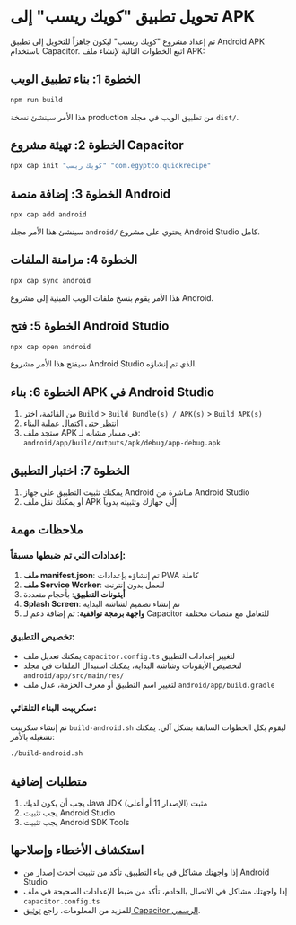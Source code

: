 # تحويل تطبيق "كويك ريسب" إلى APK

تم إعداد مشروع "كويك ريسب" ليكون جاهزاً للتحويل إلى تطبيق Android APK باستخدام Capacitor. اتبع الخطوات التالية لإنشاء ملف APK:

## الخطوة 1: بناء تطبيق الويب
```bash
npm run build
```
هذا الأمر سينشئ نسخة production من تطبيق الويب في مجلد `dist/`.

## الخطوة 2: تهيئة مشروع Capacitor
```bash
npx cap init "كويك ريسب" "com.egyptco.quickrecipe"
```

## الخطوة 3: إضافة منصة Android
```bash
npx cap add android
```
سينشئ هذا الأمر مجلد `android/` يحتوي على مشروع Android Studio كامل.

## الخطوة 4: مزامنة الملفات
```bash
npx cap sync android
```
هذا الأمر يقوم بنسخ ملفات الويب المبنية إلى مشروع Android.

## الخطوة 5: فتح Android Studio
```bash
npx cap open android
```
سيفتح هذا الأمر مشروع Android Studio الذي تم إنشاؤه.

## الخطوة 6: بناء APK في Android Studio
1. من القائمة، اختر `Build` > `Build Bundle(s) / APK(s)` > `Build APK(s)`
2. انتظر حتى اكتمال عملية البناء
3. ستجد ملف APK في مسار مشابه لـ: `android/app/build/outputs/apk/debug/app-debug.apk`

## الخطوة 7: اختبار التطبيق
1. يمكنك تثبيت التطبيق على جهاز Android مباشرة من Android Studio
2. أو يمكنك نقل ملف APK إلى جهازك وتثبيته يدوياً

## ملاحظات مهمة

### إعدادات التي تم ضبطها مسبقاً:
1. **ملف manifest.json**: تم إنشاؤه بإعدادات PWA كاملة
2. **ملف Service Worker**: للعمل بدون إنترنت
3. **أيقونات التطبيق**: بأحجام متعددة
4. **Splash Screen**: تم إنشاء تصميم لشاشة البداية
5. **واجهة برمجة توافقية**: تم إضافة دعم لـ Capacitor للتعامل مع منصات مختلفة

### تخصيص التطبيق:
- يمكنك تعديل ملف `capacitor.config.ts` لتغيير إعدادات التطبيق
- لتخصيص الأيقونات وشاشة البداية، يمكنك استبدال الملفات في مجلد `android/app/src/main/res/`
- لتغيير اسم التطبيق أو معرف الحزمة، عدل ملف `android/app/build.gradle`

### سكريبت البناء التلقائي:
تم إنشاء سكريبت `build-android.sh` ليقوم بكل الخطوات السابقة بشكل آلي. يمكنك تشغيله بالأمر:
```bash
./build-android.sh
```

## متطلبات إضافية
1. يجب أن يكون لديك Java JDK مثبت (الإصدار 11 أو أعلى)
2. يجب تثبيت Android Studio
3. يجب تثبيت Android SDK Tools

## استكشاف الأخطاء وإصلاحها
- إذا واجهتك مشاكل في بناء التطبيق، تأكد من تثبيت أحدث إصدار من Android Studio
- إذا واجهتك مشاكل في الاتصال بالخادم، تأكد من ضبط الإعدادات الصحيحة في ملف `capacitor.config.ts`
- للمزيد من المعلومات، راجع [توثيق Capacitor الرسمي](https://capacitorjs.com/docs).